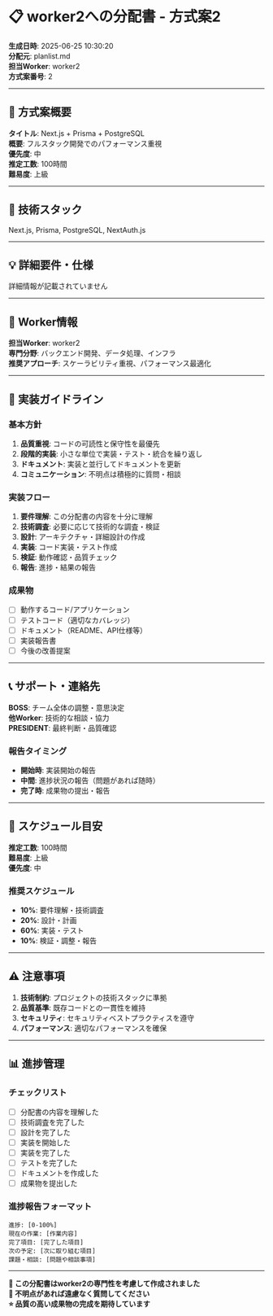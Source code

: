 # 📋 worker2への分配書 - 方式案2

**生成日時**: 2025-06-25 10:30:20  
**分配元**: planlist.md  
**担当Worker**: worker2  
**方式案番号**: 2

---

## 🎯 方式案概要

**タイトル**: Next.js + Prisma + PostgreSQL  
**概要**: フルスタック開発でのパフォーマンス重視    
**優先度**: 中    
**推定工数**: 100時間    
**難易度**: 上級

---

## 🔧 技術スタック

Next.js, Prisma, PostgreSQL, NextAuth.js  

---

## 💡 詳細要件・仕様

詳細情報が記載されていません

---

## 👤 Worker情報

**担当Worker**: worker2  
**専門分野**: バックエンド開発、データ処理、インフラ  
**推奨アプローチ**: スケーラビリティ重視、パフォーマンス最適化

---

## 📝 実装ガイドライン

### 基本方針
1. **品質重視**: コードの可読性と保守性を最優先
2. **段階的実装**: 小さな単位で実装・テスト・統合を繰り返し
3. **ドキュメント**: 実装と並行してドキュメントを更新
4. **コミュニケーション**: 不明点は積極的に質問・相談

### 実装フロー
1. **要件理解**: この分配書の内容を十分に理解
2. **技術調査**: 必要に応じて技術的な調査・検証
3. **設計**: アーキテクチャ・詳細設計の作成
4. **実装**: コード実装・テスト作成
5. **検証**: 動作確認・品質チェック
6. **報告**: 進捗・結果の報告

### 成果物
- [ ] 動作するコード/アプリケーション
- [ ] テストコード（適切なカバレッジ）
- [ ] ドキュメント（README、API仕様等）
- [ ] 実装報告書
- [ ] 今後の改善提案

---

## 📞 サポート・連絡先

**BOSS**: チーム全体の調整・意思決定  
**他Worker**: 技術的な相談・協力  
**PRESIDENT**: 最終判断・品質確認

### 報告タイミング
- **開始時**: 実装開始の報告
- **中間**: 進捗状況の報告（問題があれば随時）
- **完了時**: 成果物の提出・報告

---

## 📅 スケジュール目安

**推定工数**: 100時間    
**難易度**: 上級  
**優先度**: 中  

### 推奨スケジュール
- **10%**: 要件理解・技術調査
- **20%**: 設計・計画
- **60%**: 実装・テスト
- **10%**: 検証・調整・報告

---

## ⚠️ 注意事項

1. **技術制約**: プロジェクトの技術スタックに準拠
2. **品質基準**: 既存コードとの一貫性を維持
3. **セキュリティ**: セキュリティベストプラクティスを遵守
4. **パフォーマンス**: 適切なパフォーマンスを確保

---

## 📊 進捗管理

### チェックリスト
- [ ] 分配書の内容を理解した
- [ ] 技術調査を完了した
- [ ] 設計を完了した
- [ ] 実装を開始した
- [ ] 実装を完了した
- [ ] テストを完了した
- [ ] ドキュメントを作成した
- [ ] 成果物を提出した

### 進捗報告フォーマット
```
進捗: [0-100%]
現在の作業: [作業内容]
完了項目: [完了した項目]
次の予定: [次に取り組む項目]
課題・相談: [問題や相談事項]
```

---

**📝 この分配書はworker2の専門性を考慮して作成されました**  
**🎯 不明点があれば遠慮なく質問してください**  
**⭐ 品質の高い成果物の完成を期待しています**

